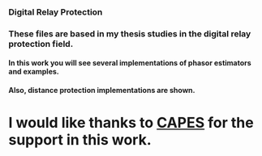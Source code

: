 ### Digital Relay Protection
### These files are based in my thesis studies in the digital relay protection field.

#### In this work you will see several implementations of phasor estimators and examples.

#### Also, distance protection implementations are shown.





# I would like thanks to [CAPES](http://www.capes.gov.br/) for the support in this work.
